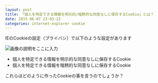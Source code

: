```yaml
---
layout: post
title: 「個人を特定できる情報を明示的/暗黙的な同意なしに保存するCookie」とは？
date: 2015-06-07 23:03:22
categories: internet-explorer cookie
---
```

<p>IEのCookieの設定（プライバシ）で以下のような設定があります</p>

<p><img src="https://i.stack.imgur.com/0mgxe.png" alt="画像の説明をここに入力"></p>

<ul>
<li>個人を特定できる情報を明示的な同意なしに保存するCookie</li>
<li>個人を特定できる情報を暗黙的な同意なしに保存するCookie</li>
</ul>

<p>これらはどのように作ったCookieの事を言うのでしょうか？</p>
